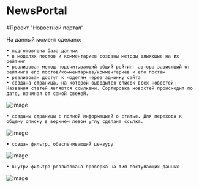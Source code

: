# NewsPortal

#Проект "Новостной портал"

На данный момент сделано:

    • подготовлена база данных
    • в моделях постов и комментариев созданы методы влияющие на их рейтинг
    • реализован метод подсчитывающий общий рейтинг автора зависящий от рейтинга его постов/комментариев/комментариев к его постам
    • реализован доступ к моделям через админку сайта
    • создана страница, на которой выводится список всех новостей. Названия статей являются ссылками. Сортировка новостей происходит по дате, начиная от самой свежей.
   
![image](https://user-images.githubusercontent.com/120253513/222982750-1356ebef-ee30-4f5d-b62e-a8617b883427.png)

    • созданы страницы с полной информацией о статье. Для перехода к общему списку в верхнем левом углу сделана ссылка.
    
 ![image](https://user-images.githubusercontent.com/120253513/222982935-be246e69-dd1e-4f3a-85b5-2db6bd519836.png)

    • создан фильтр, обеспечивающий цензуру
    
 ![image](https://user-images.githubusercontent.com/120253513/222983070-6c3700b6-c7fe-417c-80cf-6eaa913e8ded.png)

    • внутри фильтра реализована проверка на тип поступающих данных
    
 ![image](https://user-images.githubusercontent.com/120253513/222982442-f7060683-4e3c-4a0f-b7e9-1ad84d2fbf6d.png)

